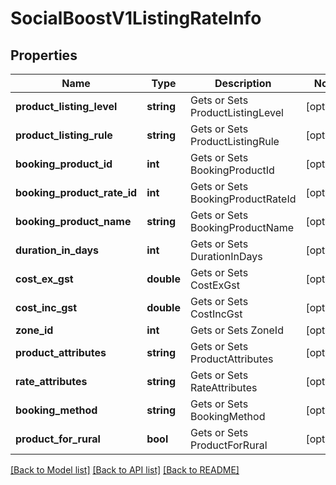 # SocialBoostV1ListingRateInfo

## Properties
Name | Type | Description | Notes
------------ | ------------- | ------------- | -------------
**product_listing_level** | **string** | Gets or Sets ProductListingLevel | [optional] 
**product_listing_rule** | **string** | Gets or Sets ProductListingRule | [optional] 
**booking_product_id** | **int** | Gets or Sets BookingProductId | [optional] 
**booking_product_rate_id** | **int** | Gets or Sets BookingProductRateId | [optional] 
**booking_product_name** | **string** | Gets or Sets BookingProductName | [optional] 
**duration_in_days** | **int** | Gets or Sets DurationInDays | [optional] 
**cost_ex_gst** | **double** | Gets or Sets CostExGst | [optional] 
**cost_inc_gst** | **double** | Gets or Sets CostIncGst | [optional] 
**zone_id** | **int** | Gets or Sets ZoneId | [optional] 
**product_attributes** | **string** | Gets or Sets ProductAttributes | [optional] 
**rate_attributes** | **string** | Gets or Sets RateAttributes | [optional] 
**booking_method** | **string** | Gets or Sets BookingMethod | [optional] 
**product_for_rural** | **bool** | Gets or Sets ProductForRural | [optional] 

[[Back to Model list]](../../README.md#documentation-for-models) [[Back to API list]](../../README.md#documentation-for-api-endpoints) [[Back to README]](../../README.md)

